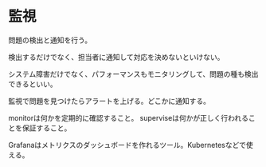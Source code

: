 # 監視

問題の検出と通知を行う。

検出するだけでなく、担当者に通知して対応を決めないといけない。

システム障害だけでなく、パフォーマンスもモニタリングして、問題の種も検出できるといい。

監視で問題を見つけたらアラートを上げる。どこかに通知する。

monitorは何かを定期的に確認すること。
superviseは何かが正しく行われることを保証すること。

Grafanaはメトリクスのダッシュボードを作れるツール。Kubernetesなどで使える。

